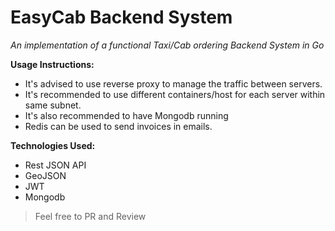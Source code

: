 # EasyCab Backend System

_An implementation of a functional Taxi/Cab ordering Backend System in Go_

**Usage Instructions:**

- It's advised to use reverse proxy to manage the traffic between servers.
- It's recommended to use different containers/host for each server within same subnet.
- It's also recommended to have Mongodb running
- Redis can be used to send invoices in emails.

**Technologies Used:**

- Rest JSON API
- GeoJSON
- JWT
- Mongodb

> Feel free to PR and Review
